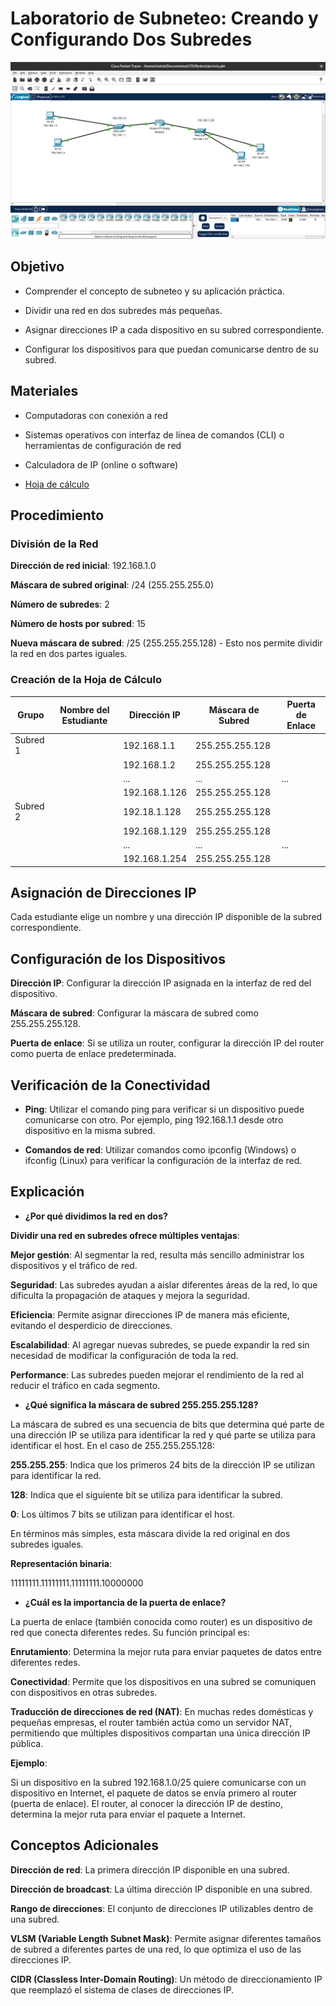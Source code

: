 # Laboratorio de Subneteo: Creando y Configurando Dos Subredes

![Laboratorio de Subneteo: Creando y Configurando Dos Subredes](./assets/ejercicio.png)

## Objetivo

- Comprender el concepto de subneteo y su aplicación práctica.

- Dividir una red en dos subredes más pequeñas.

- Asignar direcciones IP a cada dispositivo en su subred correspondiente.

- Configurar los dispositivos para que puedan comunicarse dentro de su subred.

## Materiales

- Computadoras con conexión a red

- Sistemas operativos con interfaz de línea de comandos (CLI) o herramientas de configuración de red

- Calculadora de IP (online o software)

- [Hoja de cálculo](https://docs.google.com/spreadsheets/d/1lITEdWuoTQFlLS_tshxjcl0ALTmroLawOj2jNHSHbtk/edit?usp=sharing)

## Procedimiento

### División de la Red

**Dirección de red inicial**: 192.168.1.0

**Máscara de subred original**: /24 (255.255.255.0)

**Número de subredes**: 2

**Número de hosts por subred**: 15

**Nueva máscara de subred**: /25 (255.255.255.128) - Esto nos permite dividir la red en dos partes iguales.

### Creación de la Hoja de Cálculo

| Grupo    | Nombre del Estudiante | Dirección IP  | Máscara de Subred | Puerta de Enlace |
| -------- | --------------------- | ------------- | ----------------- | ---------------- |
| Subred 1 |                       | 192.168.1.1   | 255.255.255.128   |                  |
|          |                       | 192.168.1.2   | 255.255.255.128   |                  |
|          |                       | ...           | ...               | ...              |
|          |                       | 192.168.1.126 | 255.255.255.128   |                  |
| Subred 2 |                       | 192.18.1.128  | 255.255.255.128   |                  |
|          |                       | 192.168.1.129 | 255.255.255.128   |                  |
|          |                       | ...           | ...               | ...              |
|          |                       | 192.168.1.254 | 255.255.255.128   |                  |

## Asignación de Direcciones IP

Cada estudiante elige un nombre y una dirección IP disponible de la subred correspondiente.

## Configuración de los Dispositivos

**Dirección IP**: Configurar la dirección IP asignada en la interfaz de red del dispositivo.

**Máscara de subred**: Configurar la máscara de subred como 255.255.255.128.

**Puerta de enlace**: Si se utiliza un router, configurar la dirección IP del router como puerta de enlace predeterminada.

## Verificación de la Conectividad

- **Ping**: Utilizar el comando ping para verificar si un dispositivo puede comunicarse con otro. Por ejemplo, ping 192.168.1.1 desde otro dispositivo en la misma subred.

- **Comandos de red**: Utilizar comandos como ipconfig (Windows) o ifconfig (Linux) para verificar la configuración de la interfaz de red.

## Explicación

- **¿Por qué dividimos la red en dos?**

**Dividir una red en subredes ofrece múltiples ventajas**:

**Mejor gestión**: Al segmentar la red, resulta más sencillo administrar los dispositivos y el tráfico de red.

**Seguridad**: Las subredes ayudan a aislar diferentes áreas de la red, lo que dificulta la propagación de ataques y mejora la seguridad.

**Eficiencia**: Permite asignar direcciones IP de manera más eficiente, evitando el desperdicio de direcciones.

**Escalabilidad**: Al agregar nuevas subredes, se puede expandir la red sin necesidad de modificar la configuración de toda la red.

**Performance**: Las subredes pueden mejorar el rendimiento de la red al reducir el tráfico en cada segmento.

- **¿Qué significa la máscara de subred 255.255.255.128?**

La máscara de subred es una secuencia de bits que determina qué parte de una dirección IP se utiliza para identificar la red y qué parte se utiliza para identificar el host. En el caso de 255.255.255.128:

**255.255.255**: Indica que los primeros 24 bits de la dirección IP se utilizan para identificar la red.

**128**: Indica que el siguiente bit se utiliza para identificar la subred.

**0**: Los últimos 7 bits se utilizan para identificar el host.

En términos más simples, esta máscara divide la red original en dos subredes iguales.

**Representación binaria**:

11111111.11111111.11111111.10000000

- **¿Cuál es la importancia de la puerta de enlace?**

La puerta de enlace (también conocida como router) es un dispositivo de red que conecta diferentes redes. Su función principal es:

**Enrutamiento**: Determina la mejor ruta para enviar paquetes de datos entre diferentes redes.

**Conectividad**: Permite que los dispositivos en una subred se comuniquen con dispositivos en otras subredes.

**Traducción de direcciones de red (NAT)**: En muchas redes domésticas y pequeñas empresas, el router también actúa como un servidor NAT, permitiendo que múltiples dispositivos compartan una única dirección IP pública.

**Ejemplo**:

Si un dispositivo en la subred 192.168.1.0/25 quiere comunicarse con un dispositivo en Internet, el paquete de datos se envía primero al router (puerta de enlace). El router, al conocer la dirección IP de destino, determina la mejor ruta para enviar el paquete a Internet.

## Conceptos Adicionales

**Dirección de red**: La primera dirección IP disponible en una subred.

**Dirección de broadcast**: La última dirección IP disponible en una subred.

**Rango de direcciones**: El conjunto de direcciones IP utilizables dentro de una subred.

**VLSM (Variable Length Subnet Mask)**: Permite asignar diferentes tamaños de subred a diferentes partes de una red, lo que optimiza el uso de las direcciones IP.

**CIDR (Classless Inter-Domain Routing)**: Un método de direccionamiento IP que reemplazó el sistema de clases de direcciones IP.
